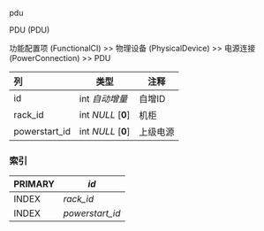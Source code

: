 pdu

PDU (PDU)

功能配置项 (FunctionalCI) >> 物理设备 (PhysicalDevice) >> 电源连接 (PowerConnection) >> PDU

| 列            | 类型               | 注释     |
| :------------ | ------------------ | -------- |
| id            | int *自动增量*     | 自增ID   |
| rack_id       | int *NULL* [**0**] | 机柜     |
| powerstart_id | int *NULL* [**0**] | 上级电源 |

### 索引

| PRIMARY | *id*            |
| :------ | --------------- |
| INDEX   | *rack_id*       |
| INDEX   | *powerstart_id* |